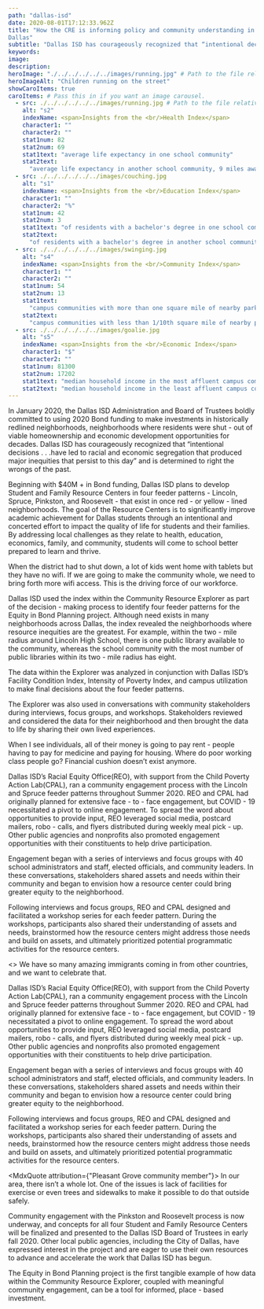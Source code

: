 ```yaml
---
path: "dallas-isd"
date: 2020-08-01T17:12:33.962Z
title: "How the CRE is informing policy and community understanding in
Dallas"
subtitle: "Dallas ISD has courageously recognized that “intentional decisions . . .have led to racial and economic segregation that produced major inequities that persist to this day” and is determined to right the wrongs of the past."
keywords:
image: 
description:
heroImage: "./../../../../../images/running.jpg" # Path to the file relative to markdown file.
heroImageAlt: "Children running on the street"
showCaroItems: true
caroItems: # Pass this in if you want an image carousel.
  - src: ./../../../../../images/running.jpg # Path to the file relative to markdown file.
    alt: "s2"
    indexName: <span>Insights from the <br/>Health Index</span>
    character1: ""
    character2: ""
    stat1num: 82
    stat2num: 69
    stat1text: "average life expectancy in one school community"
    stat2text:
      "average life expectancy in another school community, 9 miles away"
  - src: ./../../../../../images/couching.jpg
    alt: "s1"
    indexName: <span>Insights from the <br/>Education Index</span>
    character1: ""
    character2: "%"
    stat1num: 42
    stat2num: 3
    stat1text: "of residents with a bachelor's degree in one school community"
    stat2text:
      "of residents with a bachelor's degree in another school community, 13 miles away"
  - src: ./../../../../../images/swinging.jpg
    alt: "s4"
    indexName: <span>Insights from the <br/>Community Index</span>
    character1: ""
    character2: ""
    stat1num: 54
    stat2num: 13
    stat1text:
      "campus communities with more than one square mile of nearby park space"
    stat2text:
      "campus communities with less than 1/10th square mile of nearby park space"
  - src: ./../../../../../images/goalie.jpg
    alt: "s5"
    indexName: <span>Insights from the <br/>Economic Index</span>
    character1: "$"
    character2: ""
    stat1num: 81300
    stat2num: 17202
    stat1text: "median household income in the most affluent campus community"
    stat2text: "median household income in the least affluent campus community"
---
```


<MdxBlogSection header="Equity in Bond Planning Project Overview">

In January 2020, the Dallas ISD Administration and Board of Trustees boldly committed to using 2020 Bond funding to make investments in historically redlined neighborhoods, neighborhoods where residents were shut - out of viable homeownership and economic development opportunities for decades. Dallas ISD has courageously recognized that “intentional decisions . . .have led to racial and economic segregation that produced major inequities that persist to this day” and is determined to right the wrongs of the past.

Beginning with $40M + in Bond funding, Dallas ISD plans to develop Student and Family Resource Centers in four feeder patterns - Lincoln, Spruce, Pinkston, and Roosevelt - that exist in once red - or yellow - lined neighborhoods. The goal of the Resource Centers is to significantly improve academic achievement for Dallas students through an intentional and concerted effort to impact the quality of life for students and their families. By addressing local challenges as they relate to health, education, economics, family, and community, students will come to school better prepared to learn and thrive.

</MdxBlogSection>

<MdxQuote attribution="South Dallas resident">
  When the district had to shut down, a lot of kids went home with tablets but they have no wifi. If we are going to make the community whole, we need to bring forth more wifi access. This is the driving force of our workforce.
</MdxQuote>

<MdxBlogSection header="Applying the Community Resource Explorer">

Dallas ISD used the index within the Community Resource Explorer as part of the decision - making process to identify four feeder patterns for the Equity in Bond Planning project. Although need exists in many neighborhoods across Dallas, the index revealed the neighborhoods where resource inequities are the greatest. For example, within the two - mile radius around Lincoln High School, there is one public library available to the community, whereas the school community with the most number of public libraries within its two - mile radius has eight.

The data within the Explorer was analyzed in conjunction with Dallas ISD’s Facility Condition Index, Intensity of Poverty Index, and campus utilization to make final decisions about the four feeder patterns.

The Explorer was also used in conversations with community stakeholders during interviews, focus groups, and workshops. Stakeholders reviewed and considered the data for their neighborhood and then brought the data to life by sharing their own lived experiences. 

</MdxBlogSection>

<MdxQuote attribution="South Dallas community member">
  When I see individuals, all of their money is going to pay rent - people having to pay for medicine and paying for housing. Where do poor working class people go? Financial cushion doesn’t exist anymore.
</MdxQuote>


<MdxBlogSection header="Engaging Neighborhoods">

Dallas ISD’s Racial Equity Office(REO), with support from the Child Poverty Action Lab(CPAL), ran a community engagement process with the Lincoln and Spruce feeder patterns throughout Summer 2020. REO and CPAL had originally planned for extensive face - to - face engagement, but COVID - 19 necessitated a pivot to online engagement. To spread the word about opportunities to provide input, REO leveraged social media, postcard mailers, robo - calls, and flyers distributed during weekly meal pick - up. Other public agencies and nonprofits also promoted engagement opportunities with their constituents to help drive participation.

Engagement began with a series of interviews and focus groups with 40 school administrators and staff, elected officials, and community leaders. In these conversations, stakeholders shared assets and needs within their community and began to envision how a resource center could bring greater equity to the neighborhood.

Following interviews and focus groups, REO and CPAL designed and facilitated a workshop series for each feeder pattern. During the workshops, participants also shared their understanding of assets and needs, brainstormed how the resource centers might address those needs and build on assets, and ultimately prioritized potential programmatic activities for the resource centers.
</MdxBlogSection>

<MdxQuote attribution="Pleasant Grove teacher">
  <>
    We have so many amazing immigrants coming in from other countries, and we want to celebrate that.
  </>
</MdxQuote>

<MdxBlogSection header="Envisioning Student and Family Resource Centers">

Dallas ISD’s Racial Equity Office(REO), with support from the Child Poverty Action Lab(CPAL), ran a community engagement process with the Lincoln and Spruce feeder patterns throughout Summer 2020. REO and CPAL had originally planned for extensive face - to - face engagement, but COVID - 19 necessitated a pivot to online engagement. To spread the word about opportunities to provide input, REO leveraged social media, postcard mailers, robo - calls, and flyers distributed during weekly meal pick - up. Other public agencies and nonprofits also promoted engagement opportunities with their constituents to help drive participation.

Engagement began with a series of interviews and focus groups with 40 school administrators and staff, elected officials, and community leaders. In these conversations, stakeholders shared assets and needs within their community and began to envision how a resource center could bring greater equity to the neighborhood.

Following interviews and focus groups, REO and CPAL designed and facilitated a workshop series for each feeder pattern. During the workshops, participants also shared their understanding of assets and needs, brainstormed how the resource centers might address those needs and build on assets, and ultimately prioritized potential programmatic activities for the resource centers.
</MdxBlogSection>

<MdxQuote attribution={"Pleasant Grove community member"}>
  In our area, there isn’t a whole lot. One of the issues is lack of facilities for exercise or even trees and sidewalks to make it possible to do that outside safely.
</MdxQuote>


<MdxBlogSection header="Taking Next Steps">
Community engagement with the Pinkston and Roosevelt process is now underway, and concepts for all four Student and Family Resource Centers will be finalized and presented to the Dallas ISD Board of Trustees in early fall 2020. Other local public agencies, including the City of Dallas, have expressed interest in the project and are eager to use their own resources to advance and accelerate the work that Dallas ISD has begun.

The Equity in Bond Planning project is the first tangible example of how data within the Community Resource Explorer, coupled with meaningful community engagement, can be a tool for informed, place - based investment.

</MdxBlogSection>
